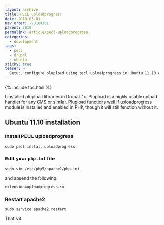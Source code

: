 ```yaml
---
layout: archive
title: PECL uploadprogress
date: 2010-03-01
nav_order: -20100301
parent: 2010
permalink: article/pecl-uploadprogress
categories:
  - development
tags:
  - pecl
  - drupal
  - ubuntu
sticky: true
teaser: >
  Setup, configure plupload using pecl uploadprogress in ubuntu 11.10 and Drupal 7.
---
```


{% include toc.html %}

I installed plupload libraries in Drupal 7.x.  Plupload is a highly usable upload handler for any CMS or similar.  Plupload functions well if uploadprogress module is installed and enabled in PHP, though it will still function without it.

## Ubuntu 11.10 installation

### Install PECL uploadprogress

```
sudo pecl install uploadprogress
```

### Edit your `php.ini` file

```
sudo vim /etc/php5/apache2/php.ini
```

and append the following:

```
extension=uploadprogress.so
```

### Restart apache2

```
sudo service apache2 restart
```

That's it.
